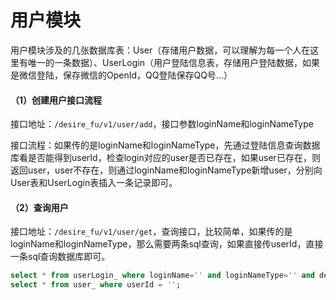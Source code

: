 # 用户模块

用户模块涉及的几张数据库表：User（存储用户数据，可以理解为每一个人在这里有唯一的一条数据）、UserLogin（用户登陆信息表，存储用户登陆数据，如果是微信登陆，保存微信的OpenId，QQ登陆保存QQ号...）

#### （1）创建用户接口流程

接口地址：`/desire_fu/v1/user/add`，接口参数loginName和loginNameType

接口流程：如果传的是loginName和loginNameType，先通过登陆信息查询数据库看是否能得到userId，检查login对应的user是否已存在，如果user已存在，则返回user，user不存在，则通过loginName和loginNameType新增user，分别向User表和UserLogin表插入一条记录即可。

#### （2）查询用户

接口地址：`/desire_fu/v1/user/get`，查询接口，比较简单，如果传的是loginName和loginNameType，那么需要两条sql查询，如果直接传userId，直接一条sql查询数据库即可。

```sql
select * from userLogin_ where loginName='' and loginNameType='' and deleteStatus=0;
select * from user_ where userId = '';
```





